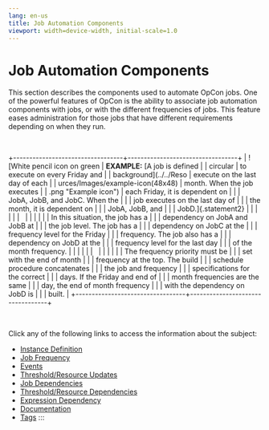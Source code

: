 ```yaml
---
lang: en-us
title: Job Automation Components
viewport: width=device-width, initial-scale=1.0
---
```


#  Job Automation Components

This section describes the components used to automate
OpCon jobs. One of the powerful features of
OpCon is the ability to associate job
automation components with jobs, or with the different frequencies of
jobs. This feature eases administration for those jobs that have
different requirements depending on when they run.

 

+----------------------------------+----------------------------------+
| ![White pencil icon on green     | **EXAMPLE:** [A job is defined   | | circular                         | to execute on every Friday and   |
| background](../../Reso           | execute on the last day of each  |
| urces/Images/example-icon(48x48) | month. When the job executes     |
| .png "Example icon") | each Friday, it is dependent on  |
|                                  | JobA, JobB, and JobC. When the   |
|                                  | job executes on the last day of  |
|                                  | the month, it is dependent on    |
|                                  | JobA, JobB, and                  |
|                                  | JobD.]{.statement2}              |
|                                  |                                  |
|                                  |                                  |
|                                  |                                  |
|                                  | In this situation, the job has a |
|                                  | dependency on JobA and JobB at   |
|                                  | the job level. The job has a     |
|                                  | dependency on JobC at the        |
|                                  | frequency level for the Friday   |
|                                  | frequency. The job also has a    |
|                                  | dependency on JobD at the        |
|                                  | frequency level for the last day |
|                                  | of the month frequency.          |
|                                  |                                  |
|                                  |                                  |
|                                  |                                  |
|                                  | The frequency priority must be   |
|                                  | set with the end of month        |
|                                  | frequency at the top. The build  |
|                                  | schedule procedure concatenates  |
|                                  | the job and frequency            |
|                                  | specifications for the correct   |
|                                  | days. If the Friday and end of   |
|                                  | month frequencies are the same   |
|                                  | day, the end of month frequency  |
|                                  | with the dependency on JobD is   |
|                                  | built.                           |
+----------------------------------+----------------------------------+

 

Click any of the following links to access the information about the
subject:

-   [Instance Definition](Instance-Definition.md)
-   [Job Frequency](Job-Frequency.md)
-   [Events](Events.md)
-   [Threshold/Resource     Updates](Threshold_Resource-Updates.md)
-   [Job Dependencies](Job-Dependencies.md)
-   [Threshold/Resource     Dependencies](Threshold_Resource-Dependencies.md)
-   [Expression Dependency](Expression-Dependency.md)
-   [Documentation](Documentation.md)
-   [Tags](Tags.md)
:::

 

